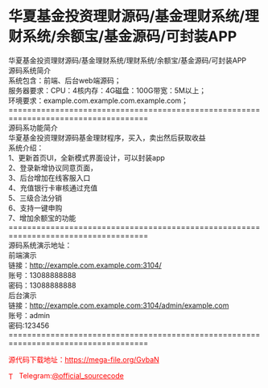 # 华夏基金投资理财源码/基金理财系统/理财系统/余额宝/基金源码/可封装APP

华夏基金投资理财源码/基金理财系统/理财系统/余额宝/基金源码/可封装APP<br>源码系统简介<br>系统包含：前端、后台web端源码；<br>服务器要求：CPU：4核内存：4G磁盘：100G带宽：5M以上；<br>环境要求：example.com.example.com.example.com；<br>====================================================================================<br>源码系功能简介<br>华夏基金投资理财源码基金理财程序，买入，卖出然后获取收益<br>系统介绍：<br>1、更新首页UI，全新模式界面设计，可以封装app<br>2、登录新增协议同意页面，<br>3、后台增加在线客服入口<br>4、充值银行卡审核通过充值<br>5、三级合法分销<br>6、支持一键申购<br>7、增加余额宝的功能<br>====================================================================================<br>源码系统演示地址：<br>前端演示<br>链接：http://example.com.example.com:3104/<br>账号：13088888888<br>密码：13088888888<br>后台演示<br>链接：http://example.com.example.com:3104/admin/example.com<br>账号：admin<br>密码:123456<br>====================================================================================<br>


<p style="color: red;">源代码下载地址：<a href="https://mega-file.org/GvbaN" style="color: red;">https://mega-file.org/GvbaN</a></p><p style="color: red;"><img src="https://cdn-icons-png.flaticon.com/512/2111/2111646.png" alt="Telegram Icon" style="width: 16px; vertical-align: middle; margin-right: 5px;">Telegram:<a href="https://t.me/official_sourcecode" style="color: red;">@official_sourcecode</a></p>